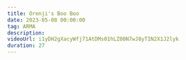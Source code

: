 ```yaml
---
title: Orenji's Boo Boo
date: 2023-05-08 00:00:00
tag: ARMA
description:
videoUrl: i1yDH2gXacyWfj71AtDMs01hLZ00N7wJ8yTIN2X1J2lyk
duration: 27
---
```

